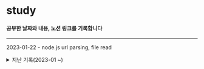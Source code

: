 # study

#### 공부한 날짜와 내용, 노션 링크를 기록합니다

---

2023-01-22 - node.js url parsing, file read<br/>

<details>
<summary>지난 기록(2023-01 ~)</summary>
2023-01-21<br/>
2023-01-20<br/>
2023-01-19<br/>
2023-01-18 - 자바스크립트 심볼(Symbol), 숫자 method(Number, Math)<br/>
2023-01-17<br/>
2023-01-16<br/>
2023-01-15<br/>
2023-01-14<br/>
2023-01-13<br/>
2023-01-12<br/>
2023-01-11 - 백준 알고리즘 단계별 1단계 입출력과 사칙연산 7번<br/>
자바스크립트 기초 논리 연산자, for, while 반복문, switch문, function 기초, 화살표 함수, 객체 기초, method, this, array<br/>
자바스크립트 변수, 호이스팅, TDZ, 생성자 함수<br/>
https://jueunkorstd.notion.site/JavaScript-8394651f501b40eba9cbb77be30853da<br/><br/>
2023-01-09 ~ 2023-01-11 자바스크립트 기초 정리 강의 완강<br/>
[자바스크립트 기초 강좌 : 100분 완성] https://www.youtube.com/watch?v=KF6t61yuPCY&t=2149s <br/>
2023-01-10 - 백준 알고리즘 단계별 1단계 입출력과 사칙연산 1 ~ 6번<br/>
2023-01-09 - 자바스크립트 기초 - 변수, 자료형, alert, prompt, confirm, 형변환, 기본 연산자, 비교 연산자, if, else, else if
https://jueunkorstd.notion.site/JavaScript-8394651f501b40eba9cbb77be30853da

</details>
